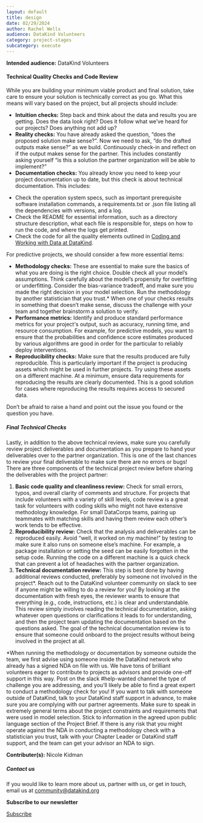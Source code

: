 ```yaml
---
layout: default
title: design
date: 02/29/2024
author: Rachel Wells
audience: DataKind Volunteers
category: project-stages
subcategory: execute
---
```





**Intended audience:**
DataKind Volunteers






#### Technical Quality Checks and Code Review


While you are building your minimum viable product and final solution, take care to ensure your solution is technically correct as you go. What this means will vary based on the project, but all projects should include:


* **Intuition checks:** Step back and think about the data and results you are getting. Does the data look right? Does it follow what we’ve heard for our projects? Does anything not add up?
* **Reality checks:** You have already asked the question, “does the proposed solution make sense?”. Now we need to ask, “do the drafted outputs make sense?” as we build. Continuously check\-in and reflect on if the output makes sense for the partner. This includes constantly asking yourself “is this a solution the partner organization will be able to implement?”
* **Documentation checks:** You already know you need to keep your project documentation up to date, but this check is about technical documentation. This includes:
+ Check the operation system specs, such as important prerequisite software installation commands, a requirements.txt or .json file listing all the dependencies with versions, and a log.
+ Check the README for essential information, such as a directory structure description, what each file is responsible for, steps on how to run the code, and where the logs get printed.
+ Check the code for all the quality elements outlined in [Coding and Working with Data at DataKind](https://playbook.datakind.org/playbook/project/65).


For predictive projects, we should consider a few more essential items: 


* **Methodology checks:** These are essential to make sure the basics of what you are doing is the right choice. Double check all your model’s assumptions. Think carefully about the model’s propensity for overfitting or underfitting. Consider the bias\-variance tradeoff, and make sure you made the right decision in your model selection. Run the methodology by another statistician that you trust.\* When one of your checks results in something that doesn’t make sense, discuss the challenge with your team and together brainstorm a solution to verify.
* **Performance metrics:** Identify and produce standard performance metrics for your project's output, such as accuracy, running time, and resource consumption. For example, for predictive models, you want to ensure that the probabilities and confidence score estimates produced by various algorithms are good in order for the particular to reliably deploy interventions.
* **Reproducibility checks:** Make sure that the results produced are fully reproducible. This is particularly important if the project is producing assets which might be used in further projects. Try using these assets on a different machine. At a minimum, ensure data requirements for reproducing the results are clearly documented. This is a good solution for cases where reproducing the results requires access to secured data.


 Don’t be afraid to raise a hand and point out the issue you found or the question you have. 


##### Final Technical Checks


Lastly, in addition to the above technical reviews, make sure you carefully review project deliverables and documentation as you prepare to hand your deliverables over to the partner organization. This is one of the last chances to review your final deliverable to make sure there are no errors or bugs! There are three components of the technical project review before sharing the deliverables with the project partner:


1. **Basic code quality and cleanliness review:** Check for small errors, typos, and overall clarity of comments and structure. For projects that include volunteers with a variety of skill levels, code review is a great task for volunteers with coding skills who might not have extensive methodology knowledge. For small DataCorps teams, pairing up teammates with matching skills and having them review each other’s work tends to be effective.
2. **Reproducibility review:** Check that the analysis and deliverables can be reproduced easily. Avoid “well, it worked on my machine!” by testing to make sure it also runs on someone else’s machine. For example, a package installation or setting the seed can be easily forgotten in the setup code. Running the code on a different machine is a quick check that can prevent a lot of headaches with the partner organization.
3. **Technical documentation review:** This step is best done by having additional reviews conducted, preferably by someone not involved in the project\*. Reach out to the DataKind volunteer community on slack to see if anyone might be willing to do a review for you! By looking at the documentation with fresh eyes, the reviewer wants to ensure that everything (e.g., code, instructions, etc.) is clear and understandable. This review simply involves reading the technical documentation, asking whatever open questions or clarifications it leads to for understanding, and then the project team updating the documentation based on the questions asked. The goal of the technical documentation review is to ensure that someone could onboard to the project results without being involved in the project at all.


\*When running the methodology or documentation by someone outside the team, we first advise using someone inside the DataKind network who already has a signed NDA on file with us. We have tons of brilliant volunteers eager to contribute to projects as advisors and provide one\-off support in this way. Post on the slack \#help\-wanted channel the type of challenge you are addressing, and you’ll likely be able to find a great expert to conduct a methodology check for you! If you want to talk with someone outside of DataKind, talk to your DataKind staff support in advance, to make sure you are complying with our partner agreements. Make sure to speak in extremely general terms about the project constraints and requirements that were used in model selection. Stick to information in the agreed upon public language section of the Project Brief. If there is any risk that you might operate against the NDA in conducting a methodology check with a statistician you trust, talk with your Chapter Leader or DataKind staff support, and the team can get your advisor an NDA to sign.



 **Contributer(s):**  Nicole Kidman







##### Contact us


If you would like to learn more about us, partner with us, or get in touch, email us at community@datakind.org



 
**Subscribe to our newsletter**
  

[Subscribe](https://www.datakind.org/subscribe/)



